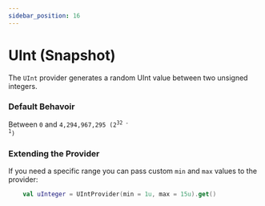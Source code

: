```yaml
---
sidebar_position: 16
---
```


# UInt (Snapshot)

The `UInt` provider generates a random UInt value between two unsigned integers.

### Default Behavoir

Between <code>0</code> and <code>4,294,967,295 (2<sup>32 - 1</sup>)</code>

### Extending the Provider

If you need a specific range you can pass custom `min` and `max` values to the provider:

```kotlin
    val uInteger = UIntProvider(min = 1u, max = 15u).get()
```
